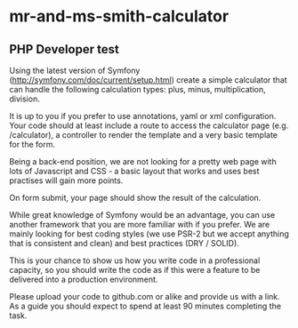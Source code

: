 # mr-and-ms-smith-calculator
## PHP Developer test
Using the latest version of Symfony (http://symfony.com/doc/current/setup.html)
create a simple calculator that can handle the following calculation types: plus,
minus, multiplication, division.

It is up to you if you prefer to use annotations, yaml or xml configuration.
Your code should at least include a route to access the calculator page (e.g.
/calculator), a controller to render the template and a very basic template for the
form.

Being a back-end position, we are not looking for a pretty web page with lots of
Javascript and CSS - a basic layout that works and uses best practises will gain
more points.

On form submit, your page should show the result of the calculation.

While great knowledge of Symfony would be an advantage, you can use another
framework that you are more familiar with if you prefer. We are mainly looking for
best coding styles (we use PSR-2 but we accept anything that is consistent and
clean) and best practices (DRY / SOLID).

This is your chance to show us how you write code in a professional capacity, so you
should write the code as if this were a feature to be delivered into a production
environment.

Please upload your code to github.com or alike and provide us with a link.
As a guide you should expect to spend at least 90 minutes completing the task.
